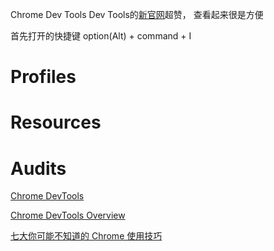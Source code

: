 Chrome Dev Tools
Dev Tools的[新官网]((https://developers.google.com/web/tools/chrome-devtools/))超赞，
查看起来很是方便

首先打开的快捷键 option(Alt) + command + I











# Profiles

# Resources

# Audits






[Chrome DevTools](https://developers.google.com/web/tools/chrome-devtools/)

[Chrome DevTools Overview](https://developer.chrome.com/devtools)

[七大你可能不知道的 Chrome 使用技巧](http://www.geekpark.net/topics/165009)